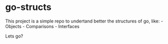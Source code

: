# go-structs

This project is a simple repo to undertand better the structures of go, like:
    - Objects
    - Comparisons
    - Interfaces


Lets go?
